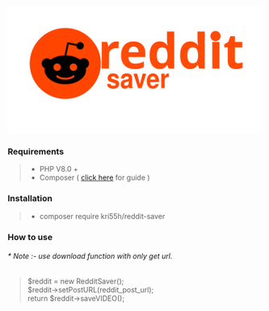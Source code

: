 ![](assets/logo.svg?v1.0)

### Requirements

> *   PHP V8.0 +
> *   Composer ( [click here](https://getcomposer.org/download/) for guide )

### Installation

> *   composer require kri55h/reddit-saver

### How to use

###### \* Note :- use download function with only get url.

> $reddit = new RedditSaver();  
> $reddit->setPostURL(reddit\_post\_url);  
> return $reddit->saveVIDEO();